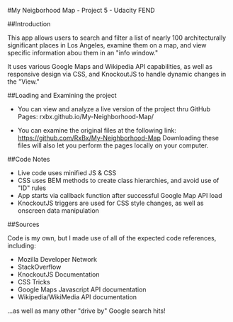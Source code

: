 #My Neigborhood Map - Project 5 - Udacity FEND

##Introduction

This app allows users to search and filter a list of nearly 100 architecturally significant places in Los Angeles, examine them on a map, and view specific information abou them in an "info window."

It uses various Google Maps and Wikipedia API capabilities, as well as responsive design via CSS, and KnockoutJS to handle dynamic changes in the "View."

##Loading and Examining the project

- You can view and analyze a live version of the project thru GitHub Pages:
rxbx.github.io/My-Neighborhood-Map/

- You can examine the original files at the following link:
https://github.com/RxBx/My-Neighborhood-Map
Downloading these files will also let you perform the pages locally on your computer.

##Code Notes

- Live code uses minified JS & CSS
- CSS uses BEM methods to create class hierarchies, and avoid use of "ID" rules
- App starts via callback function after successful Google Map API load
- KnockoutJS triggers are used for CSS style changes, as well as onscreen data manipulation

##Sources

Code is my own, but I made use of all of the expected code references, including:

- Mozilla Developer Network
- StackOverflow
- KnockoutJS Documentation
- CSS Tricks
- Google Maps Javascript API documentation
- Wikipedia/WikiMedia API documentation

...as well as many other "drive by" Google search hits!
